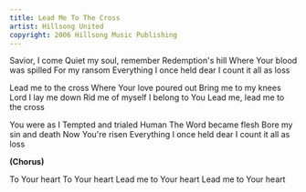 ```yaml
---
title: Lead Me To The Cross
artist: Hillsong United
copyright: 2006 Hillsong Music Publishing
---
```


Savior, I come
Quiet my soul, remember
Redemption's hill
Where Your blood was spilled
For my ransom
Everything I once held dear
I count it all as loss

Lead me to the cross
Where Your love poured out
Bring me to my knees
Lord I lay me down
Rid me of myself
I belong to You
Lead me, lead me to the cross

You were as I
Tempted and trialed
Human
The Word became flesh
Bore my sin and death
Now You're risen
Everything I once held dear
I count it all as loss

<strong>(Chorus)</strong>

To Your heart
To Your heart
Lead me to Your heart
Lead me to Your heart







